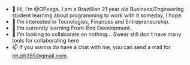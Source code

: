 - 👋 Hi, I’m @OPeaga, I am a Brazillian 21 year old Business/Engineering student learning about programming to work with it someday, I hope.
- 👀 I’m interested in Tecnologies, Finances and Entrepreneurship.
- 🌱 I’m currently learning Front-End Development.
- 💞️ I’m looking to collaborate on nothing... Swear still don´t have many tools for collaborating here
- 📫 If you wanna do have a chat with me, you can send a mail for ph.ph365@gmail.com.

<!---
OPeaga/OPeaga is a ✨ special ✨ repository because its `README.md` (this file) appears on your GitHub profile.
You can click the Preview link to take a look at your changes.
--->
